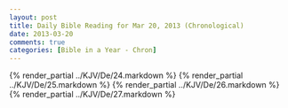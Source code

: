 ```yaml
---
layout: post
title: Daily Bible Reading for Mar 20, 2013 (Chronological)
date: 2013-03-20
comments: true
categories: [Bible in a Year - Chron]
---
```

{% render_partial ../KJV/De/24.markdown %}
{% render_partial ../KJV/De/25.markdown %}
{% render_partial ../KJV/De/26.markdown %}
{% render_partial ../KJV/De/27.markdown %}
